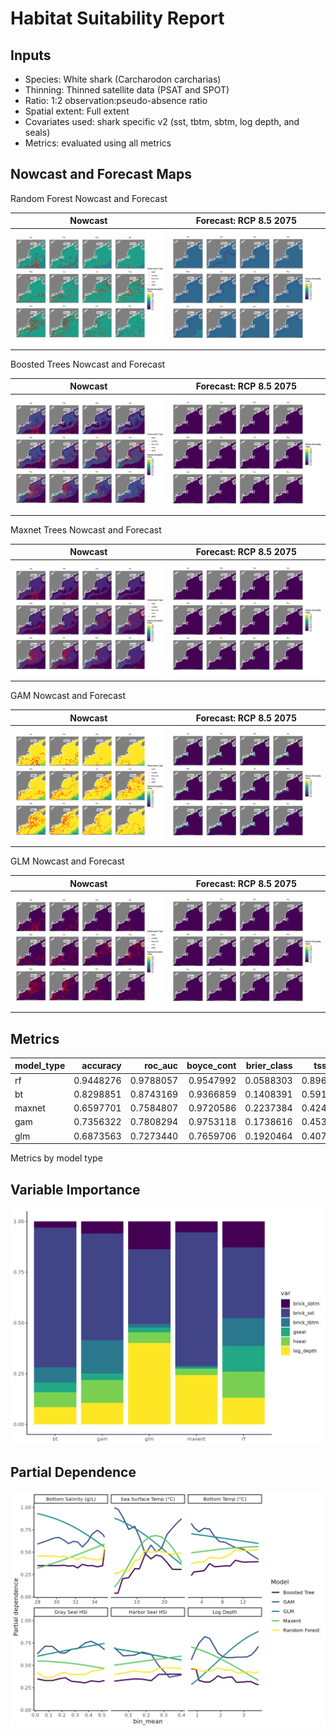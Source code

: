 Habitat Suitability Report
================

## Inputs

- Species: White shark (Carcharodon carcharias)
- Thinning: Thinned satellite data (PSAT and SPOT)
- Ratio: 1:2 observation:pseudo-absence ratio
- Spatial extent: Full extent
- Covariates used: shark specific v2 (sst, tbtm, sbtm, log depth, and
  seals)
- Metrics: evaluated using all metrics

## Nowcast and Forecast Maps

Random Forest Nowcast and Forecast

| Nowcast | Forecast: RCP 8.5 2075 |
|:--:|:--:|
| ![](../../../../tidy_reports/versions/c21/000700/c21.000700.01_12_rf_compiled_casts.png) | ![](../../../../tidy_reports/versions/c21/000704/c21.000704.01_12_rf_compiled_casts.png) |

Boosted Trees Nowcast and Forecast

| Nowcast | Forecast: RCP 8.5 2075 |
|:--:|:--:|
| ![](../../../../tidy_reports/versions/c21/000700/c21.000700.01_12_bt_compiled_casts.png) | ![](../../../../tidy_reports/versions/c21/000704/c21.000704.01_12_bt_compiled_casts.png) |

Maxnet Trees Nowcast and Forecast

| Nowcast | Forecast: RCP 8.5 2075 |
|:--:|:--:|
| ![](../../../../tidy_reports/versions/c21/000700/c21.000700.01_12_maxent_compiled_casts.png) | ![](../../../../tidy_reports/versions/c21/000704/c21.000704.01_12_maxent_compiled_casts.png) |

GAM Nowcast and Forecast

| Nowcast | Forecast: RCP 8.5 2075 |
|:--:|:--:|
| ![](../../../../tidy_reports/versions/c21/000700/c21.000700.01_12_gam_compiled_casts.png) | ![](../../../../tidy_reports/versions/c21/000704/c21.000704.01_12_gam_compiled_casts.png) |

GLM Nowcast and Forecast

| Nowcast | Forecast: RCP 8.5 2075 |
|:--:|:--:|
| ![](../../../../tidy_reports/versions/c21/000700/c21.000700.01_12_glm_compiled_casts.png) | ![](../../../../tidy_reports/versions/c21/000704/c21.000704.01_12_glm_compiled_casts.png) |

## Metrics

| model_type |  accuracy |   roc_auc | boyce_cont | brier_class |   tss_max |
|:-----------|----------:|----------:|-----------:|------------:|----------:|
| rf         | 0.9448276 | 0.9788057 |  0.9547992 |   0.0588303 | 0.8961913 |
| bt         | 0.8298851 | 0.8743169 |  0.9366859 |   0.1408391 | 0.5913875 |
| maxnet     | 0.6597701 | 0.7584807 |  0.9720586 |   0.2237384 | 0.4247924 |
| gam        | 0.7356322 | 0.7808294 |  0.9753118 |   0.1738616 | 0.4532503 |
| glm        | 0.6873563 | 0.7273440 |  0.7659706 |   0.1920464 | 0.4079324 |

Metrics by model type

## Variable Importance

![](m21.00070_tidy_compiled_files/figure-gfm/variable_importance-1.png)

## Partial Dependence

![](m21.00070_tidy_compiled_files/figure-gfm/partial_dependence-1.png)
